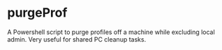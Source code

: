 # purgeProf
A Powershell script to purge profiles off a machine while excluding local admin. Very useful for shared PC cleanup tasks.

